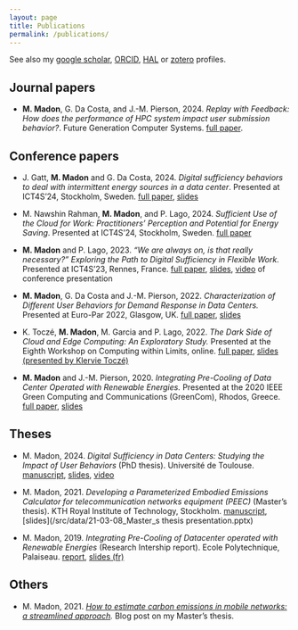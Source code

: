 ```yaml
---
layout: page
title: Publications
permalink: /publications/
---
```


See also my [google scholar](https://scholar.google.fr/citations?user=wh91g8QAAAAJ), [ORCID](https://orcid.org/0000-0001-9476-4682), [HAL](https://hal.science/search/index/?q=*&authIdPerson_i=742836) or [zotero](https://www.zotero.org/mema5) profiles.

## Journal papers
* **M. Madon**, G. Da Costa, and J.-M. Pierson, 2024.
_Replay with Feedback: How does the performance of HPC system impact user submission behavior?_.
Future Generation Computer Systems. 
[full paper](https://hal.science/hal-04432711v1/document).


## Conference papers
* J. Gatt, **M. Madon** and G. Da Costa, 2024.
_Digital sufficiency behaviors to deal with intermittent energy sources in a data center_.
Presented at ICT4S’24, Stockholm, Sweden.
[full paper](https://hal.science/hal-04745218v1/document),
[slides](/src/data/24-06-25_jolyne_ICT4S.pdf)
<!--  -->
* M. Nawshin Rahman, **M. Madon**, and P. Lago, 2024.
_Sufficient Use of the Cloud for Work: Practitioners’ Perception and Potential for Energy Saving_.
Presented at ICT4S’24, Stockholm, Sweden.
[full paper](https://hal.science/hal-04745213v1/document)
<!--  -->
* **M. Madon** and P. Lago, 2023.
_“We are always on, is that really necessary?” Exploring the Path to Digital Sufficiency in Flexible Work_.
Presented at ICT4S’23, Rennes, France.
[full paper](https://hal.science/hal-04110920v1/document),
[slides](/src/data/23-06-06_Presentation@ICT4S.pdf), 
[video](https://www.youtube.com/watch?v=ImDeTAwyQcE&t=1756s) of conference presentation
<!--  -->
* **M. Madon**, G. Da Costa and J.-M. Pierson, 2022.
_Characterization of Different User Behaviors for Demand Response in Data Centers._
Presented at Euro-Par 2022, Glasgow, UK.
[full paper](https://hal.archives-ouvertes.fr/hal-03768237/document),
[slides](/src/data/22-08-24_Madon_europar22.pdf)
<!--  -->
* K. Toczé, **M. Madon**, M. Garcia and P. Lago, 2022.
_The Dark Side of Cloud and Edge Computing: An Exploratory Study._
Presented at the Eighth Workshop on Computing within Limits, online.
[full paper](https://assets.pubpub.org/x4k7lypk/71655711824258.pdf),
[slides (presented by Klervie Toczé)](/src/data/22-06-22_slides_dark_cloud.pdf)
<!--  -->
* **M. Madon** and J.-M. Pierson, 2020.
_Integrating Pre-Cooling of Data Center Operated with Renewable Energies._
Presented at the 2020 IEEE Green Computing and Communications (GreenCom), Rhodos, Greece.
[full paper](https://hal.science/hal-02970488v1/document),
[slides](/src/data/20-10-xx_GreenCom_wo_video.pptx)

## Theses
* M. Madon, 2024.
_Digital Sufficiency in Data Centers: Studying the Impact of User Behaviors_ (PhD thesis).
Université de Toulouse.
[manuscript](https://theses.hal.science/tel-04675558v1/document),
[slides](/src/data/24-04-30_PhD_slides.pdf),
[video](https://youtu.be/XAPLJ7VROpU)
<!--  -->
*   M. Madon, 2021.
_Developing a Parameterized Embodied Emissions Calculator for telecommunication networks equipment (PEEC)_ (Master’s thesis). KTH Royal Institute of Technology, Stockholm.
[manuscript](http://urn.kb.se/resolve?urn=urn:nbn:se:kth:diva-292198),
[slides](/src/data/21-03-08_Master_s thesis presentation.pptx)
<!--  -->
*   M. Madon, 2019.
_Integrating Pre-Cooling of Datacenter operated with Renewable Energies_ (Research Intership report). Ecole Polytechnique, Palaiseau.
[report](/src/data/19-07-04_rapport_3A.pdf),
[slides (fr)](/src/data/19-07-04_soutenance_3A.pdf)

## Others

*   M. Madon, 2021.
_[How to estimate carbon emissions in mobile networks: a streamlined approach](https://www.ericsson.com/en/blog/2021/5/how-to-estimate-carbon-emissions-from-mobile-networks)._ 
Blog post on my Master’s thesis.